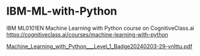 # IBM-ML-with-Python
IBM ML0101EN Machine Learning with Python course on CognitiveClass.ai
https://cognitiveclass.ai/courses/machine-learning-with-python


[Machine_Learning_with_Python___Level_1_Badge20240203-29-ynlttu.pdf](https://github.com/thaonguyen2417/IBM-ML-with-Python/files/14151995/Machine_Learning_with_Python___Level_1_Badge20240203-29-ynlttu.pdf)
